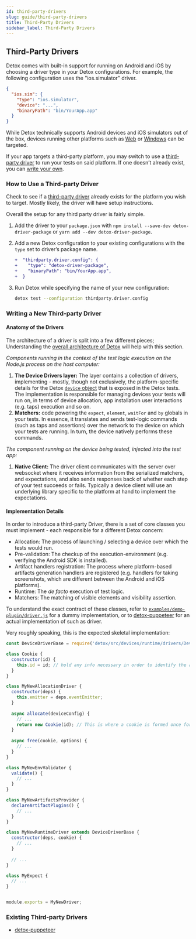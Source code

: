 ```yaml
---
id: third-party-drivers
slug: guide/third-party-drivers
title: Third-Party Drivers
sidebar_label: Third-Party Drivers
---
```


## Third-Party Drivers

Detox comes with built-in support for running on Android and iOS by choosing a driver type in your Detox configurations.
For example, the following configuration uses the "ios.simulator" driver.

```json
{
  "ios.sim": {
    "type": "ios.simulator",
    "device": "...",
    "binaryPath": "bin/YourApp.app"
  }
}
```

While Detox technically supports Android devices and iOS simulators out of the box, devices running other platforms such as [Web](https://github.com/necolas/react-native-web) or [Windows](https://github.com/microsoft/react-native-windows) can be targeted.

If your app targets a third-party platform, you may switch to use a [third-party driver](#how-to-use-a-third-party-driver) to run your tests on said platform. If one doesn’t already exist, you can [write your own](#Writing-a-new-third-party-driver).

### How to Use a Third-party Driver

Check to see if a [third-party driver](#Existing-Third-party-drivers) already exists for the platform you wish to target. Mostly likely, the driver will have setup instructions.

Overall the setup for any third party driver is fairly simple.

1. Add the driver to your `package.json` with `npm install --save-dev detox-driver-package` or `yarn add --dev detox-driver-package`.

1. Add a new Detox configuration to your existing configurations with the `type` set to driver’s package name.

   ```diff
   +  "thirdparty.driver.config": {
   +    "type": "detox-driver-package",
   +    "binaryPath": "bin/YourApp.app",
   +  }
   ```

1. Run Detox while specifying the name of your new configuration:

   ```sh
   detox test --configuration thirdparty.driver.config
   ```

### Writing a New Third-party Driver

#### Anatomy of the Drivers

The architecture of a driver is split into a few different pieces; Understanding the [overall architecture of Detox](Introduction.HowDetoxWorks.md#Architecture) will help with this section.

_Components running in the context of the test logic execution on the Node.js process on the host computer:_

1. **The Device Drivers layer:** The layer contains a collection of drivers, implementing - mostly, though not exclusively, the platform-specific details for the Detox [`device` object](https://github.com/wix/Detox/blob/master/docs/APIRef.DeviceObjectAPI.md) that is exposed in the Detox tests.
   The implementation is responsible for managing devices your tests will run on, in terms of device allocation, app installation user interactions (e.g. taps) execution and so on.
1. **Matchers:** code powering the `expect`, `element`, `waitFor` and `by` globals in your tests.
   In essence, it translates and sends test-logic commands (such as taps and assertions) over the network to the device on which your tests are running. In turn, the device natively performs these commands.

_The component running on the device being tested, injected into the test app:_

1. **Native Client:** The driver client communicates with the server over
   websocket where it receives information from the serialized matchers, and expectations, and also sends responses
   back of whether each step of your test succeeds or fails. Typically a device client will use an underlying library specific
   to the platform at hand to implement the expectations.

#### Implementation Details

In order to introduce a third-party Driver, there is a set of core classes you must implement - each responsible for a different Detox concern:

- Allocation: The process of launching / selecting a device over which the tests would run.
- Pre-validation: The checkup of the execution-environment (e.g. verifying the Android SDK is installed).
- Artifact handlers registration: The process where platform-based artifacts generation handlers are registered (e.g. handlers for taking screenshots, which are different between the Android and iOS platforms).
- Runtime: The _de facto_ execution of test logic.
- Matchers: The matching of visible elements and visibility assertion.

To understand the exact contract of these classes, refer to [`examples/demo-plugin/driver.js`](https://github.com/wix/Detox/blob/master/examples/demo-plugin/driver.js) for a dummy implementation, or to [detox-puppeteer](https://github.com/ouihealth/detox-puppeteer) for an actual implementation of such as driver.

Very roughly speaking, this is the expected skeletal implementation:

```js
const DeviceDriverBase = require('detox/src/devices/runtime/drivers/DeviceDriverBase');

class Cookie {
  constructor(id) {
    this.id = id; // hold any info necessary in order to identify the associated device
  }
}

class MyNewAllocationDriver {
  constructor(deps) {
    this.emitter = deps.eventEmitter;
  }
  
  async allocate(deviceConfig) {
    // ...
    return new Cookie(id); // This is where a cookie is formed once for the entire process
  }
  
  async free(cookie, options) {
    // ...
  }
}

class MyNewEnvValidator {
  validate() {
    // ...
  }
}

class MyNewArtifactsProvider {
  declareArtifactPlugins() {
    // ...
  }
}

class MyNewRuntimeDriver extends DeviceDriverBase {
  constructor(deps, cookie) {
    // ...
  }
  
  // ...
}

class MyExpect {
  // ...
}


module.exports = MyNewDriver;
```

### Existing Third-party Drivers

- [detox-puppeteer](https://github.com/ouihealth/detox-puppeteer)
